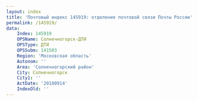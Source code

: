 ```yaml
---
layout: index
title: 'Почтовый индекс 145919: отделение почтовой связи Почты России'
permalink: /145919/
data:
    Index: 145919
    OPSName: Солнечногорск-ДТИ
    OPSType: ДТИ
    OPSSubm: 141503
    Region: 'Московская область'
    Autonom: ''
    Area: 'Солнечногорский район'
    City: Солнечногорск
    City1: ''
    ActDate: '20180914'
    IndexOld: ''
---
```

